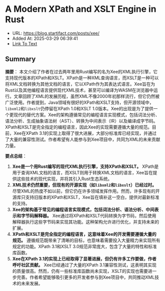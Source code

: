 # A Modern XPath and XSLT Engine in Rust
- URL: https://blog.startifact.com/posts/xee/
- Added At: 2025-03-29 06:39:41
- [Link To Text](2025-03-29-a-modern-xpath-and-xslt-engine-in-rust_raw.md)

## Summary
**摘要**：
本文介绍了作者在过去两年里用Rust编写的名为Xee的XML执行引擎，它支持现代版本的XPath和XSLT。XPath是一种XML查询语言，而XSLT是一种可以将XML文档转换为其他文档的语言，它以XPath作为其表达式语言。Xee旨在为Rust以及其他编程语言提供现代XML技术，甚至可以编译为WASM在浏览器中运行。文章回顾了XML的发展历程，虽然XML不像2000年初那样流行，但它仍然被广泛使用。作者提到，Java领域有很好的XPath和XSLT支持，但开源领域中，`libxml2`和`libxslt`仍停留在XPath 1.0和XSLT 1.0版本。Xee的出现是为了提供一个更现代的替代方案。Xee的架构遵循常见的编程语言实现模式，包括词法分析、语法分析、生成抽象语法树（AST）、转换为中间表示（IR）以及编译成字节码。XPath和XSLT是完全指定的编程语言，因此Xee的实现需要遵循大量的规范。目前，Xee在XPath 3.1的实现上取得了很大进展，大部分标准库已经实现，并通过了大量的兼容性测试。作者希望有人能参与到Xee项目中，共同为XML的未来贡献力量。

**要点总结**：

1.  **Xee是一个用Rust编写的现代XML执行引擎，支持XPath和XSLT。** XPath是用于查询XML文档的语言，而XSLT则用于转换XML文档的语言，Xee旨在提供这些技术的现代实现，并将其引入Rust生态系统。
2.  **XML技术仍然重要，但现有的开源实现（如`libxml2`和`libxslt`）已经过时。** 尽管XML的热度不如以前，但它仍在许多领域发挥作用。然而，许多现有的开源库只支持旧版本的XPath和XSLT，Xee旨在填补这一空白，提供对最新标准的支持。
3.  **Xee的架构基于常见的编程语言实现模式，包括词法分析、语法分析、中间表示和字节码解释器。** Xee通过将XPath和XSLT代码转换为字节码，然后使用解释器执行这些字节码来实现其功能。这种架构允许进行优化，并支持未来的扩展。
4.  **XPath和XSLT是完全指定的编程语言，这意味着Xee的开发需要遵循大量的规范。** 遵循规范既带来了清晰的目标，也意味着需要投入大量精力来实现所有规定的功能。XPath 3.1和XSLT 3.0规范非常庞大，包含了大量的特性和标准库函数。
5.  **Xee在XPath 3.1的实现上已经取得了显著进展，但仍有许多工作要做，作者呼吁社区贡献。** Xee已经通过了大量的XPath 3.1兼容性测试，这表明其实现的质量很高。然而，仍有一些标准库函数尚未实现，XSLT的实现也需要进一步完善。作者希望能够吸引更多的开发者参与到Xee项目中，共同推动XML技术的未来发展。

